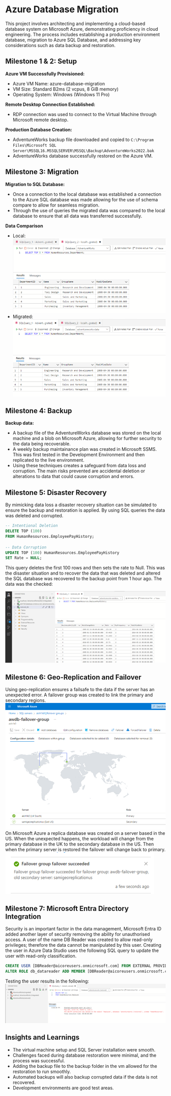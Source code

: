 # Azure Database Migration
This project involves architecting and implementing a cloud-based database system on Microsoft Azure, demonstrating proficiency in cloud engineering. The process includes establishing a production environment database, migration to Azure SQL Database, and addressing key considerations such as data backup and restoration.

## Milestone 1 & 2: Setup
**Azure VM Successfully Provisioned:**
- Azure VM Name: azure-database-migration
- VM Size: Standard B2ms (2 vcpus, 8 GiB memory)
- Operating System: Windows (Windows 11 Pro)

**Remote Desktop Connection Established:**
- RDP connection was used to connect to the Virtual Machine through Microsoft remote desktop.

**Production Database Creation:**
- AdventureWorks backup file downloaded and copied to `C:\Program Files\Microsoft SQL Server\MSSQL16.MSSQLSERVER\MSSQL\Backup\AdventureWorks2022.bak`
- AdventureWorks database successfully restored on the Azure VM.

## Milestone 3: Migration
**Migration to SQL Database:**
- Once a connection to the local database was established a connection to the Azure SQL database was made allowing for the use of schema compare to allow for seamless migration.
- Through the use of queries the migrated data was compared to the local database to ensure that all data was transferred successfully.

**Data Comparison**

- Local:
![local data](images/local_Q1.png)
- Migrated:
![Migrated data](images/migrated_Q1.png)


## Milestone 4: Backup
**Backup data:**
- A backup file of the AdventureWorks database was stored on the local machine and a blob on Microsoft Azure, allowing for further security to the data being recoverable. 
- A weekly backup maintainance plan was created in Microsoft SSMS. This was first tested in the Development Environment and then replicated to the live environment.
- Using these techniques creates a safeguard from data loss and corruption. The main risks prevented are accidental deletion or alterations to data that could cause corruption and errors.

## Milestone 5: Disaster Recovery
By mimicking data loss a disaster recovery situation can be simulated to ensure the backup and restoration is applied. By using SQL queries the data was deleted and corrupted.

```sql
-- Intentional Deletion
DELETE TOP (100)
FROM HumanResources.EmployeePayHistory;

-- Data Corruption
UPDATE TOP (100) HumanResources.EmployeePayHistory
SET Rate = NULL;
```
This query deletes the first 100 rows and then sets the rate to Null. This was the disaster situation and to recover the data that was deleted and altered the SQL database was recovered to the backup point from 1 hour ago. The data was the checked:

![recovered data](images/employee_pay_table_recovered.png)

## Milestone 6: Geo-Replication and Failover
Using geo-replication ensures a failsafe to the data if the server has an unexpected error.
A failover group was created to link the primary and secondary regions.
![Failover Group](images/failover_group.png)
On Microsoft Azure a replica database was created on a server based in the US. When the unexpected happens, the workload will change from the primary database in the UK to the secondary database in the US. Then when the primary server is restored the failover will change back to primary.
![Failover Success](images/failover_success.png)

## Milestone 7: Microsoft Entra Directory Integration
Security is an important factor in the data management, Microsoft Entra ID added another layer of security removing the ability for unauthorised access. A user of the name DB Reader was created to allow read-only privileges; therefore the data cannot be manipulated by this user.
Creating the user in Azure Data Studio uses the following SQL query to update the user with read-only classification.
```sql
CREATE USER [DBReader@aicoreusers.onmicrosoft.com] FROM EXTERNAL PROVIDER;
ALTER ROLE db_datareader ADD MEMBER [DBReader@aicoreusers.onmicrosoft.com];
```

Testing the user results in the following:
![Failover Success](images/reader_success.png)

## Insights and Learnings
- The virtual machine setup and SQL Server installation were smooth.
- Challenges faced during database restoration were minimal, and the process was successful.
- Adding the backup file to the backup folder in the vm allowed for the restoration to run smoothly.
- Automated backups will also backup corrupted data if the data is not recovered.
- Development environments are good test areas.